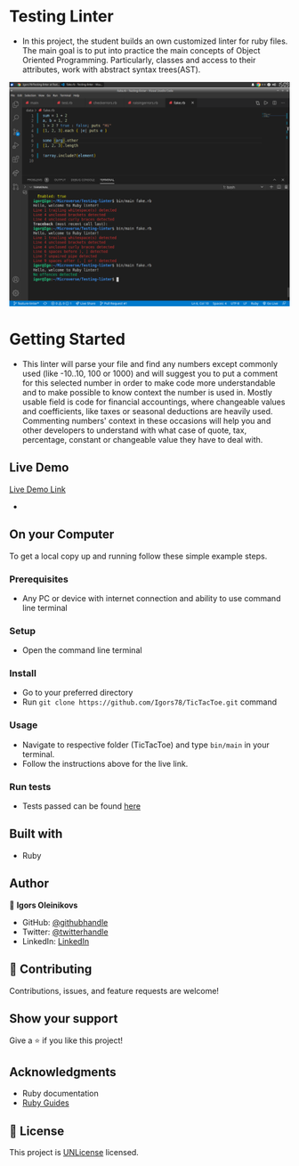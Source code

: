 # Testing Linter

- In this project, the student builds an own customized linter for ruby files.
  The main goal is to put into practice the main concepts of Object Oriented
  Programming. Particularly, classes and access to their attributes, work with
  abstract syntax trees(AST).

![screenshot](screenshot.png)

# Getting Started

- This linter will parse your file and find any numbers except commonly used
  (like -10..10, 100 or 1000) and will suggest you to put a comment for this
  selected number in order to make code more understandable and to make possible
  to know context the number is used in. Mostly usable field is code for
  financial accountings, where changeable values and coefficients, like taxes or
  seasonal deductions are heavily used. Commenting numbers' context in these
  occasions will help you and other developers to understand with what case of
  quote, tax, percentage, constant or changeable value they have to deal with.

## Live Demo

[Live Demo Link]()

-

## On your Computer

To get a local copy up and running follow these simple example steps.

### Prerequisites

- Any PC or device with internet connection and ability to use command line
  terminal

### Setup

- Open the command line terminal

### Install

- Go to your preferred directory
- Run `git clone https://github.com/Igors78/TicTacToe.git` command

### Usage

- Navigate to respective folder (TicTacToe) and type `bin/main` in your
  terminal.
- Follow the instructions above for the live link.

### Run tests

- Tests passed can be found [here]()

## Built with

- Ruby

## Author

👤 **Igors Oleinikovs**

- GitHub: [@githubhandle](https://github.com/Igors78)
- Twitter: [@twitterhandle](https://twitter.com/oleinikovs)
- LinkedIn: [LinkedIn](https://www.linkedin.com/in/igors-oleinikovs-17a10958/)

## 🤝 Contributing

Contributions, issues, and feature requests are welcome!

## Show your support

Give a ⭐️ if you like this project!

## Acknowledgments

- Ruby documentation
- [Ruby Guides](https://www.rubyguides.com/)

## 📝 License

This project is [UNLicense](./LICENSE) licensed.
